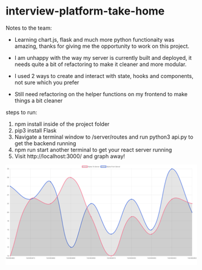# interview-platform-take-home

Notes to the team:

- Learning chart.js, flask and much more python functionaity was amazing, thanks for giving me the opportunity to work on this project.

- I am unhappy with the way my server is currently built and deployed, it needs quite a bit of refactoring to make it cleaner and more modular.

- I used 2 ways to create and interact with state, hooks and components, not sure which you prefer

- Still need refactoring on the helper functions on my frontend to make things a bit cleaner

steps to run:

1. npm install inside of the project folder
   <!-- I believe this is all you need for the python backend -->
2. pip3 install Flask
3. Navigate a terminal window to /server/routes and run python3 api.py to get the backend running
4. npm run start another terminal to get your react server running
5. Visit http://localhost:3000/ and graph away!


![Projectscreenshot](/public/python-react-flask-graphs.png)
